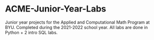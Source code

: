 # ACME-Junior-Year-Labs
Junior year projects for the Applied and Computational Math Program at BYU. Completed during the 2021-2022 school year. All labs are done in Python + 2 intro SQL labs.
